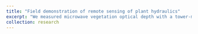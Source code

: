 ```yaml
---
title: "Field demonstration of remote sensing of plant hydraulics"
excerpt: "We measured microwave vegetation optical depth with a tower-mounted radiometer at Harvard Forest, while also measuring plant water potential within the radiometer field of view. The VOD and water potential displayed similar diurnal cycles. <br/><img src='/images/hf_diurnal.png'>"
collection: research
---
```

